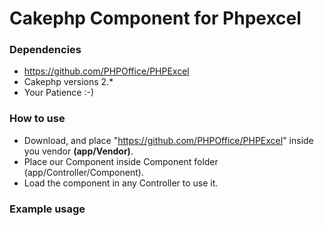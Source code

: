 # Cakephp Component for Phpexcel
  
### Dependencies
 * https://github.com/PHPOffice/PHPExcel
 * Cakephp versions 2.*
 * Your Patience :-)

### How to use
 * Download, and place "https://github.com/PHPOffice/PHPExcel" inside you vendor **(app/Vendor)**.
 * Place our Component inside Component folder (app/Controller/Component).
 * Load the component in any Controller to use it. 
 
### Example usage
